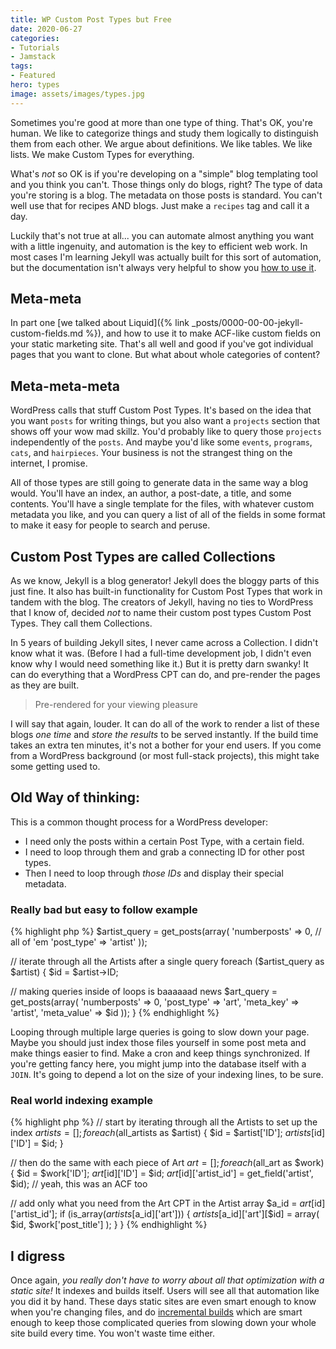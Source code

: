 ```yaml
---
title: WP Custom Post Types but Free
date: 2020-06-27
categories:
- Tutorials
- Jamstack
tags:
- Featured
hero: types
image: assets/images/types.jpg
---
```


Sometimes you're good at more than one type of thing. That's OK, you're human. We like to categorize things and study them logically to distinguish them from each other. We argue about definitions. We like tables. We like lists. We make Custom Types for everything.

What's *not* so OK is if you're developing on a "simple" blog templating tool and you think you can't. Those things only do blogs, right? The type of data you're storing is a blog. The metadata on those posts is standard. You can't well use that for recipes AND blogs. Just make a `recipes` tag and call it a day.

Luckily that's not true at all... you can automate almost anything you want with a little ingenuity, and automation is the key to efficient web work. In most cases I'm learning Jekyll was actually built for this sort of automation, but the documentation isn't always very helpful to show you [how to use it](https://jekyllrb.com/docs/liquid/).

## Meta-meta
In part one [we talked about Liquid]({% link _posts/0000-00-00-jekyll-custom-fields.md %}), and how to use it to make ACF-like custom fields on your static marketing site. That's all well and good if you've got individual pages that you want to clone. But what about whole categories of content?

## Meta-meta-meta
WordPress calls that stuff Custom Post Types. It's based on the idea that you want `posts` for writing things, but you also want a `projects` section that shows off your wow mad skillz. You'd probably like to query those `projects` independently of the `posts`. And maybe you'd like some `events`, `programs`, `cats`, and `hairpieces`. Your business is not the strangest thing on the internet, I promise.

All of those types are still going to generate data in the same way a blog would. You'll have an index, an author, a post-date, a title, and some contents. You'll have a single template for the files, with whatever custom metadata you like, and you can query a list of all of the fields in some format to make it easy for people to search and peruse.

## Custom Post Types are called Collections
As we know, Jekyll is a blog generator! Jekyll does the bloggy parts of this just fine. It also has built-in functionality for Custom Post Types that work in tandem with the blog. The creators of Jekyll, having no ties to WordPress that I know of, decided _not_ to name their custom post types Custom Post Types. They call them Collections.

In 5 years of building Jekyll sites, I never came across a Collection. I didn't know what it was. (Before I had a full-time development job, I didn't even know why I would need something like it.) But it is pretty darn swanky! It can do everything that a WordPress CPT can do, and pre-render the pages as they are built.

> Pre-rendered for your viewing pleasure

I will say that again, louder. It can do all of the work to render a list of these blogs _one time_ and _store the results_ to be served instantly. If the build time takes an extra ten minutes, it's not a bother for your end users. If you come from a WordPress background (or most full-stack projects), this might take some getting used to.

## Old Way of thinking:

This is a common thought process for a WordPress developer:
- I need only the posts within a certain Post Type, with a certain field.
- I need to loop through them and grab a connecting ID for other post types.
- Then I need to loop through _those IDs_ and display their special metadata.

### Really bad but easy to follow example
{% highlight php %}
$artist_query = get_posts(array(
  'numberposts' => 0,      // all of 'em
  'post_type'   => 'artist'
));

// iterate through all the Artists after a single query
foreach ($artist_query as $artist) {
  $id = $artist->ID;

  // making queries inside of loops is baaaaaad news
  $art_query = get_posts(array(
    'numberposts'  => 0,
    'post_type'    => 'art',
    'meta_key'     => 'artist',
    'meta_value'   => $id
  ));
}
{% endhighlight %}


Looping through multiple large queries is going to slow down your page. Maybe you should just index those files yourself in some post meta and make things easier to find. Make a cron and keep things synchronized. If you're getting fancy here, you might jump into the database itself with a `JOIN`. It's going to depend a lot on the size of your indexing lines, to be sure.

### Real world indexing example
{% highlight php %}
// start by iterating through all the Artists to set up the index
$artists = [];
foreach ($all_artists as $artist) {
  $id = $artist['ID'];
  $artists[$id]['ID'] = $id;
}

// then do the same with each piece of Art
$art = [];
foreach ($all_art as $work) {
  $id = $work['ID'];
  $art[$id]['ID'] = $id;
  $art[$id]['artist_id'] = get_field('artist', $id); // yeah, this was an ACF too

  // add only what you need from the Art CPT in the Artist array
  $a_id = $art[$id]['artist_id'];
  if (is_array($artists[$a_id]['art'])) {
    $artists[$a_id]['art'][$id] = array(
      $id,
      $work['post_title']
    );
  }
}
{% endhighlight %}


## I digress
Once again, _you really don't have to worry about all that optimization with a static site!_ It indexes and builds itself. Users will see all that automation like you did it by hand. These days static sites are even smart enough to know when you're changing files, and do [incremental builds](https://jekyllrb.com/docs/configuration/incremental-regeneration/) which are smart enough to keep those complicated queries from slowing down your whole site build every time. You won't waste time either.